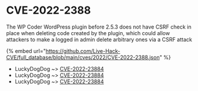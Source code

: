 # CVE-2022-2388

The WP Coder WordPress plugin before 2.5.3 does not have CSRF check in place when deleting code created by the plugin, which could allow attackers to make a logged in admin delete arbitrary ones via a CSRF attack

{% embed url="https://github.com/Live-Hack-CVE/full_database/blob/main/cves/2022/CVE-2022-2388.json" %}


* LuckyDogDog ~> [CVE-2022-23884](https://www.alice-snow.ru/2022/database/cve-2022-2388/cve-2022-23884-luckydogdog)
* LuckyDogDog ~> [CVE-2022-23884](https://www.alice-snow.ru/2022/database/cve-2022-2388/cve-2022-23884-luckydogdog)
* LuckyDogDog ~> [CVE-2022-23884](https://www.alice-snow.ru/2022/database/cve-2022-2388/cve-2022-23884-luckydogdog)